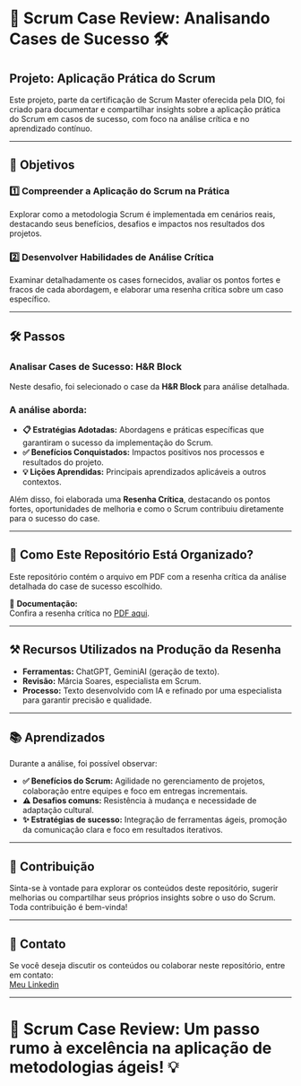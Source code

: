 # 🌟 **Scrum Case Review: Analisando Cases de Sucesso** 🛠️  

## Projeto: Aplicação Prática do Scrum
Este projeto, parte da certificação de Scrum Master oferecida pela DIO, foi criado para documentar e compartilhar insights sobre a aplicação prática do Scrum em casos de sucesso, com foco na análise crítica e no aprendizado contínuo.

---

## 📌 **Objetivos**  
### 1️⃣ **Compreender a Aplicação do Scrum na Prática**  
Explorar como a metodologia Scrum é implementada em cenários reais, destacando seus benefícios, desafios e impactos nos resultados dos projetos.  

### 2️⃣ **Desenvolver Habilidades de Análise Crítica**  
Examinar detalhadamente os cases fornecidos, avaliar os pontos fortes e fracos de cada abordagem, e elaborar uma resenha crítica sobre um caso específico.  

---

## 🛠️ **Passos**  
### **Analisar Cases de Sucesso: H&R Block**  
Neste desafio, foi selecionado o case da **H&R Block** para análise detalhada.  

### A análise aborda:  
- **📋 Estratégias Adotadas:** Abordagens e práticas específicas que garantiram o sucesso da implementação do Scrum.  
- **✅ Benefícios Conquistados:** Impactos positivos nos processos e resultados do projeto.  
- **💡 Lições Aprendidas:** Principais aprendizados aplicáveis a outros contextos.  

Além disso, foi elaborada uma **Resenha Crítica**, destacando os pontos fortes, oportunidades de melhoria e como o Scrum contribuiu diretamente para o sucesso do case.  

---

## 🚀 **Como Este Repositório Está Organizado?**  
Este repositório contém o arquivo em PDF com a resenha crítica da análise detalhada do case de sucesso escolhido.  

📄 **Documentação:**  
Confira a resenha crítica no [PDF aqui](https://github.com/profamar/scrum-case-review-/blob/main/Resenha%20Cr%C3%ADtica%20Aplica%C3%A7%C3%A3o%20do%20Scrum%20no%20Case%20de%20Sucesso%20da%20H%26R%20Block.pdf).  

---

## ⚒️ **Recursos Utilizados na Produção da Resenha**  
- **Ferramentas:** ChatGPT, GeminiAI (geração de texto).  
- **Revisão:** Márcia Soares, especialista em Scrum.  
- **Processo:** Texto desenvolvido com IA e refinado por uma especialista para garantir precisão e qualidade.  

---

## 📚 **Aprendizados**  
Durante a análise, foi possível observar:  
- **✅ Benefícios do Scrum:** Agilidade no gerenciamento de projetos, colaboração entre equipes e foco em entregas incrementais.  
- **⚠️ Desafios comuns:** Resistência à mudança e necessidade de adaptação cultural.  
- **✨ Estratégias de sucesso:** Integração de ferramentas ágeis, promoção da comunicação clara e foco em resultados iterativos.  

---

## 🤝 **Contribuição**  
Sinta-se à vontade para explorar os conteúdos deste repositório, sugerir melhorias ou compartilhar seus próprios insights sobre o uso do Scrum. Toda contribuição é bem-vinda!  

---

## 📧 **Contato**  
Se você deseja discutir os conteúdos ou colaborar neste repositório, entre em contato:  
[Meu Linkedin](https://linkedin.com/in/márcia-soares-236974256)  

---

# 📂 **Scrum Case Review: Um passo rumo à excelência na aplicação de metodologias ágeis!** 💡





